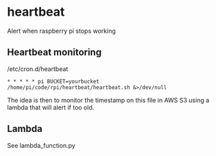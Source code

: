 # heartbeat

Alert when raspberry pi stops working

## Heartbeat monitoring

/etc/cron.d/heartbeat

```
* * * * * pi BUCKET=yourbucket /home/pi/code/rpi/heartbeat/heartbeat.sh &>/dev/null
```

The idea is then to monitor the timestamp on this file in AWS S3 using a lambda that will alert if too old.

## Lambda 

See lambda_function.py

